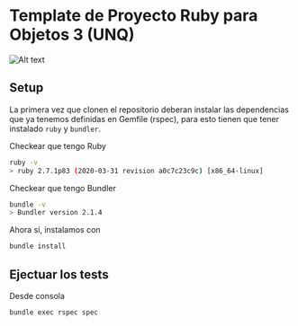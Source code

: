 # Template de Proyecto Ruby para Objetos 3 (UNQ)

![Alt text](https://i.redd.it/0lfad3e7x4o51.png) 


## Setup

La primera vez que clonen el repositorio deberan instalar las dependencias que ya tenemos definidas en Gemfile (rspec), para esto tienen que tener instalado `ruby` y `bundler`.

Checkear que tengo Ruby

```bash
ruby -v
> ruby 2.7.1p83 (2020-03-31 revision a0c7c23c9c) [x86_64-linux]
```

Checkear que tengo Bundler

```bash
bundle -v
> Bundler version 2.1.4
```

Ahora sí, instalamos con

```bash
bundle install
```

## Ejectuar los tests

Desde consola

```bash
bundle exec rspec spec
```

